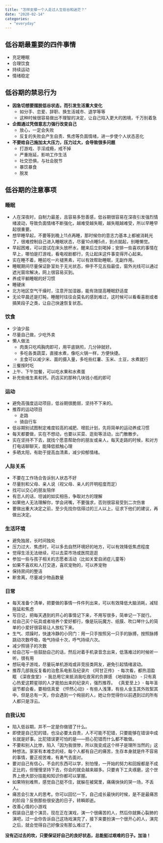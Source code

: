 ```yaml
---
title: "怎样支撑一个人走过人生低谷和迷茫？"
date: "2020-02-14"
categories: 
  - "everyday"
---
```


## 低谷期最重要的四件事情

- 充足睡眠
- 合理饮食
- 持续运动
- 情绪稳定

## 低谷期的禁忌行为

- **因急切想要摆脱低谷状态，而引发生活重大变化**
    - 如分手、恋爱、辞职、换生活城市、退学等等
    - 这种时候很容易做出不理智的决定，让自己陷入更大的困境，千万别着急
- **企图通过凭借意志力强行改变自己**
    - 放心，一定会失败
    - 反复的失败会产生自责、焦虑等负面情绪，进一步使个人状态恶化
- **不要给自己施加太大压力，压力过大，会导致很多问题**
    - 打游戏、手淫成瘾，戒不掉
    - 严重拖延，影响工作生活
    - 社交恐惧，与社会脱节
    - 暴饮暴食
    - 脱发

## 低谷期的注意事项

### **睡眠**

- 人在深夜时，自制力最差，且容易多愁善感，低谷期很容易在深夜引发强烈情绪波动，导致负面情绪不断强化，越难受越失眠，越失眠越难受，所以早睡早起很重要。
- 想早睡早起，不要等到晚上11点再睡，那时候你的意志力基本上都被消耗光了，很难控制自己进入睡眠状态，尽量10点睡5点，到点就起，别睡懒觉。
- 早起困难，可以尝试在床头放杯水，醒来后立刻喝掉；安排一些喜欢的事情在早上，哪怕是打游戏，看电视剧都行，先让起床这件事变得开心起来。
- 实在睡不着，睡前吃一片褪黑素，可以有效帮助睡眠，无副作用。
- 睡眠期间尽量保证卧室处于无光状态，伸手不见五指最佳，窗外光线可以通过遮光窗帘解决，网上很容易买到。
- 养成平躺睡眠的好习惯
- 睡硬床
- 北方地区空气干燥时，注意开加湿器，能有效提高睡眠舒适度
- 无论早晨还是打盹，睡醒时往往会莫名的感到难过，这时候可以看看喜剧或者搞笑段子之类，让自己快速恢复状态。

### **饮食**

- 少油少盐
- 尽量自己做，少吃外卖
- 懒人做法
    - 肉类只吃鸡胸肉即可，用平底锅煎，几分钟就好。
    - 多吃各类蔬菜，直接水煮，像吃火锅一样，方便快捷。
    - 主食可以减少米、面的摄入量，多吃些红薯、玉米、土豆，水煮就行
- 三餐按时吃
- 上午、下午加餐，可以吃水果和水煮蛋
- 补充些维生素和钙，药店买的那种几块钱小瓶的即可

### **运动**

- 避免高强度运动项目，低谷期很脆弱，坚持不下来的。
- 推荐的运动项目
    - 走路
    - 骑自行车
- 低谷期别试图制定难度较高的减肥、增肌计划，先将简单的运动养成习惯
- 每天都要做，实在不想动，也要以买菜、逛街等活动，出门散散步。
- 实在坚持不下去，就找个愿意帮助你的朋友或亲人，每天走路的时候，和对方打电话聊聊天，能降低抵触心理
- 多晒太阳，有助于提高血清素，减少抑郁情绪。

### 人际关系

- 不要在工作场合告诉别人状态不好
- 尽量别和父母、亲人说（视父母、亲人的开明程度而定）
- 找可以交心的朋友陪伴
- 有恋人的话，坦诚的如实相告，争取对方的理解
- 如果他人无法理解你，学会闭嘴，不要强求，否则很容易受到二次伤害
- 要做出重大决定之前，至少先找你信得过的三人以上，征求下他们的建议，再做出决定。

### 生活环境

- 避免独居，长时间独处
- 压力过大、焦虑时，可以多去自然环境好的地方，可以有效降低焦虑程度
- 觉得生活无法继续，可以去菜市场或医院逛逛
- 参加一些与孩子相关的志愿者活动（比如关爱自闭症儿童等）
- 如果不喜欢和人打交道，喜欢宠物的，可以养宠物
- 保持房间的整洁
- 断舍离，尽量减少物品数量

### 日常

- 每天准备个清单，把要做的事情一件件列出来，可以有效降低大脑消耗，减轻拖延和焦虑
- 写日记，把每天遇到的开心的事情记下来，不用写很多，简单记一下就行。
- 给自己买个玩具或者培养个爱好都行，像是玩玩魔方、纸膜、吹口琴什么的简单的小爱好很容易让人放松下来。
- 生气、烦躁时，快速冷静的小窍门：用一只手按照另一只手的脉搏，按照脉搏跳动次数呼吸，吸气持续十次，呼气持续六次。
- 减少照镜子的次数
- 给自己写一些鼓励自己的话，然后对着手机录音念出来，低落难过的时候听一听，很有用
- 想玩电子游戏，尽量玩单机游戏或非竞技类网友，避免引起情绪波动。
- 推荐几部我反复看的治愈系电影及纪录片 《阿甘正传》 - 每次看，都热泪盈眶 《深夜食堂》 - 我总用它来抵消我吃夜宵的负罪感 《地球脉动》 - 只有真心热爱这颗星球的人才能拍出来的纪录片，强烈推荐。 《真爱至上》- 每年圣诞节都会看，要相信真爱 《怦然心动》- 有些人浅薄，有些人金玉其外败絮其中，但是总有一天，你会遇到一个绚丽的人，她让你觉得你以前遇到过的所有人都只是浮云。

### 自我认知

- 陷入低谷期，并不一定是你做错了什么。
- 即使是自己犯的错，也没必要太自责，人不可能不犯错，只要能够在错误中成长就是好事。比犯错误更可怕的是——担心犯错而什么都不敢做。
- 不要和别人比惨，陷入「因为我很惨，所以我变成这个样子是理所当然的」这种想法。家家有本难念的经，每个人都有自己的痛苦，生存本身就是件不容易的事情，要正视苦难，有勇气去面对。
- 要对自己有信心，不会的东西可以学，别怕慢，一开始的努力和回报都是不成正比的，但慢慢坚持下去，你会的就会越来越多。只要肯下工夫琢磨，这个世界上绝大部分技能和知识你都可以掌握。
- 如果特别难熬，感觉自己挺不住，就躲在被窝里，痛痛快快的哭一场，不丢人。
- 痛苦会引发人的思考。你可以回忆一下，自己成长最快的时候，是不是最痛苦的阶段？反倒那些很安逸的日子，转瞬即逝。
- 改善心情的小游戏
- 假装自己是个演员，现在正在演戏，演一个很痛苦的人，然后你就撕心裂肺的演吧，过一会你告诉自己这场戏演完了，接下来要扮演一个很开心的人，演完之后，就会觉得自己好像没有那么难过了。

**没有迈过去的坎，只要保证好自己的良好状态，总能挺过艰难的日子。加油！**
